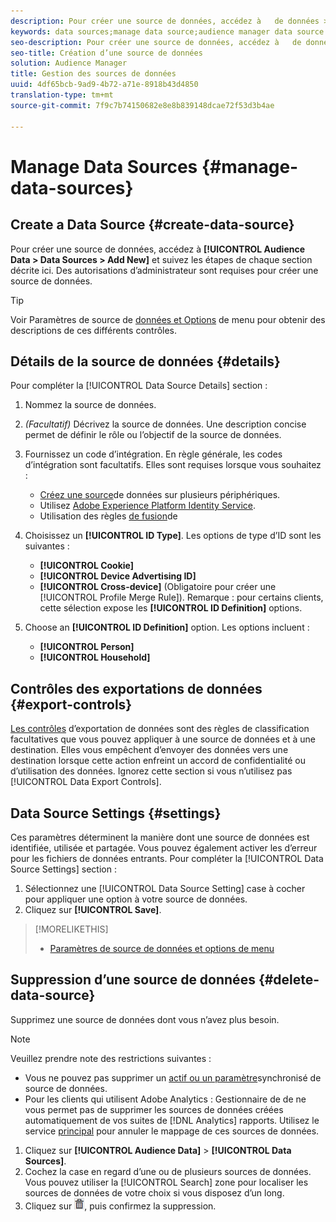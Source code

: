 ```yaml
---
description: Pour créer une source de données, accédez à   de données > Sources de données > Nouveau et suivez les étapes décrites ici pour chaque section. Des autorisations d’administrateur sont requises pour créer une source de données.
keywords: data sources;manage data source;audience manager data source
seo-description: Pour créer une source de données, accédez à   de données > Sources de données > Nouveau et suivez les étapes décrites ici pour chaque section. Des autorisations d’administrateur sont requises pour créer une source de données.
seo-title: Création d’une source de données
solution: Audience Manager
title: Gestion des sources de données
uuid: 4df65bcb-9ad9-4b72-a71e-8918b43d4850
translation-type: tm+mt
source-git-commit: 7f9c7b74150682e8e8b839148dcae72f53d3b4ae

---
```



# Manage Data Sources {#manage-data-sources}

## Create a Data Source {#create-data-source}

Pour créer une source de données, accédez à **[!UICONTROL Audience Data > Data Sources > Add New]** et suivez les étapes de chaque section décrite ici. Des autorisations d’administrateur sont requises pour créer une source de données.

<!-- create-datasource.xml -->

>[!TIP]
>
>Voir Paramètres de source de [données et Options](../features/datasources-list-and-settings.md#settings-menu-options) de menu pour obtenir des descriptions de ces différents contrôles.

## Détails de la source de données {#details}

Pour compléter la [!UICONTROL Data Source Details] section :

1. Nommez la source de données.
1. *(Facultatif)* Décrivez la source de données. Une description concise permet de définir le rôle ou l’objectif de la source de données.
1. Fournissez un code d’intégration. En règle générale, les codes d’intégration sont facultatifs. Elles sont requises lorsque vous souhaitez :

   * [Créez une source](../features/profile-merge-rules/merge-rules-start.md#create-data-source)de données sur plusieurs périphériques.
   * Utilisez [Adobe Experience Platform Identity Service](https://marketing.adobe.com/resources/help/en_US/mcvid/).
   * Utilisation des règles [de fusion](../features/profile-merge-rules/merge-rules-start.md)de

1. Choisissez un **[!UICONTROL ID Type]**. Les options de type d’ID sont les suivantes :

   * **[!UICONTROL Cookie]**
   * **[!UICONTROL Device Advertising ID]**
   * **[!UICONTROL Cross-device]** (Obligatoire pour créer une [!UICONTROL Profile Merge Rule]). Remarque : pour certains clients, cette sélection expose les **[!UICONTROL ID Definition]** options.

1. Choose an **[!UICONTROL ID Definition]** option. Les options incluent :

   * **[!UICONTROL Person]**
   * **[!UICONTROL Household]**

## Contrôles des exportations de données {#export-controls}

[Les contrôles](../features/data-export-controls.md) d’exportation de données sont des règles de classification facultatives que vous pouvez appliquer à une source de données et à une destination. Elles vous empêchent d’envoyer des données vers une destination lorsque cette action enfreint un accord de confidentialité ou d’utilisation des données. Ignorez cette section si vous n’utilisez pas [!UICONTROL Data Export Controls].

## Data Source Settings {#settings}

Ces paramètres déterminent la manière dont une source de données est identifiée, utilisée et partagée. Vous pouvez également activer les  d’erreur pour les fichiers de données entrants. Pour compléter la [!UICONTROL Data Source Settings] section :

1. Sélectionnez une [!UICONTROL Data Source Setting] case à cocher pour appliquer une option à votre source de données.
2. Cliquez sur **[!UICONTROL Save]**.

>[!MORELIKETHIS]
>
>* [Paramètres de source de données et options de menu](../features/datasources-list-and-settings.md#settings-menu-options)


## Suppression d’une source de données {#delete-data-source}

<!-- t_datasource_delete.xml -->

Supprimez une source de données dont vous n’avez plus besoin.

>[!NOTE]
>
>Veuillez prendre note des restrictions suivantes :
>
>* Vous ne pouvez pas supprimer un [actif ou un paramètre](../features/traits/client-activity-synced-audience-traits.md)synchronisé de source de données.
>* Pour les clients qui utilisent Adobe Analytics :  Gestionnaire de  de ne vous permet pas de supprimer les sources de données créées automatiquement de vos suites de [!DNL Analytics] rapports. Utilisez le service [principal](https://marketing.adobe.com/resources/help/en_US/mcloud/) pour annuler le mappage de ces sources de données.


1. Cliquez sur **[!UICONTROL Audience Data]** > **[!UICONTROL Data Sources]**.
1. Cochez la case en regard d’une ou de plusieurs sources de données.
Vous pouvez utiliser la [!UICONTROL Search] zone pour localiser les sources de données de votre choix si vous disposez d’un  long.
1. Cliquez sur ![](assets/icon_trash.png), puis confirmez la suppression.